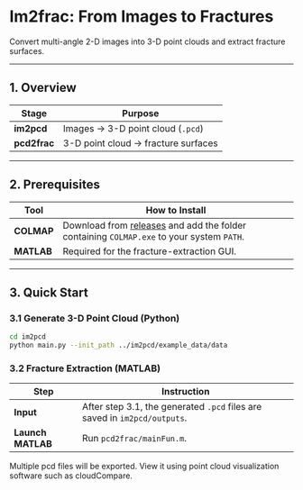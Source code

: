 # Im2frac: From Images to Fractures

Convert multi-angle 2-D images into 3-D point clouds and extract fracture surfaces.

---

## 1. Overview

| Stage       | Purpose |
|-------------|---------|
| **im2pcd**  | Images → 3-D point cloud (`.pcd`) |
| **pcd2frac**| 3-D point cloud → fracture surfaces |

---

## 2. Prerequisites

| Tool     | How to Install |
|----------|----------------|
| **COLMAP** | Download from [releases](https://github.com/colmap/colmap/releases) and add the folder containing `COLMAP.exe` to your system `PATH`. |
| **MATLAB** | Required for the fracture-extraction GUI. |

---

## 3. Quick Start

### 3.1 Generate 3-D Point Cloud (Python)

```bash
cd im2pcd
python main.py --init_path ../im2pcd/example_data/data
```

### 3.2 Fracture Extraction (MATLAB)

| Step | Instruction                                                               |
|------|---------------------------------------------------------------------------|
| **Input** | After step 3.1, the generated `.pcd` files are saved in `im2pcd/outputs`. |
| **Launch MATLAB** | Run `pcd2frac/mainFun.m`.                                                 |

Multiple pcd files will be exported. View it using point cloud visualization software such as cloudCompare.

